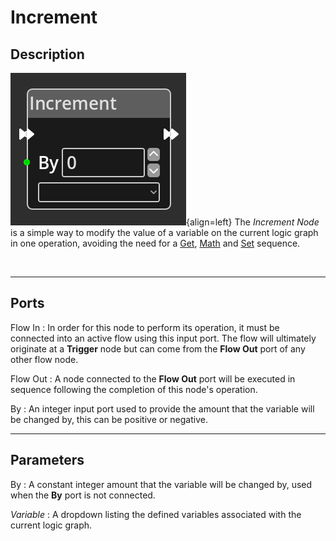 
# Increment


## Description

![Increment Node](../../assets/nodes/increment_node.png){align=left} The
*Increment Node* is a simple way to modify the value of a variable on the
current logic graph in one operation, avoiding the need for a
[Get](./get_variable.md), [Math](./math.md) and [Set](./set_variable.md)
sequence.

<br style="clear:left"/>
  
-------

## Ports

Flow In
: In order for this node to perform its operation, it must be connected into an
  active flow using this input port. The flow will ultimately originate at a
  __Trigger__ node but can come from the __Flow Out__ port of any other flow
  node.

Flow Out
: A node connected to the __Flow Out__ port will be executed in sequence
  following the completion of this node's operation.

By 
: An integer input port used to provide the amount that the variable will be 
  changed by, this can be positive or negative. 


-------

## Parameters

By 
: A constant integer amount that the variable will be changed by, used when the 
  __By__ port is not connected.

*Variable*
: A dropdown listing the defined variables associated with the current logic graph.


